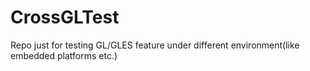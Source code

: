 # CrossGLTest
Repo just for testing GL/GLES feature under different environment(like embedded platforms etc.)
